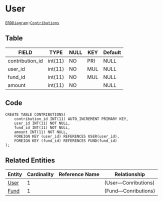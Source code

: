 # User
[```ERDDiagram```](/ERD/ERDDiagram.md)::[```Contributions```](/ERD/Conributions.md)

## Table

| FIELD           | TYPE          | NULL  | KEY | Default |
|-----------------|---------------|-------|-----|---------|
| contribution_id | int(11)       | NO    | PRI | NULL    |
| user_id         | int(11)       | NO    | MUL | NULL    |
| fund_id         | int(11)       | NO    | MUL | NULL    |
| amount          | int(11)       | NO    |     | NULL    |

## Code
```MySQL
CREATE TABLE CONTRIBUTIONS(
	contribution_id INT(11) AUTO_INCREMENT PRIMARY KEY,
	user_id INT(11) NOT NULL,
	fund_id INT(11) NOT NULL,
	amount INT(11) NOT NULL,
	FOREIGN KEY (user_id) REFERENCES USER(user_id),
	FOREIGN KEY (fund_id) REFERENCES FUND(fund_id)
);
```

## Related Entities

| Entity | Cardinality | Reference Name | Relationship |
|-----|-----|-----|-----|
| [User](/ERD/User.md) | 1 |  |   (User—Conributions) |
| [Fund](/ERD/Fund.md) | 1 |  |   (Fund—Conributions) |

